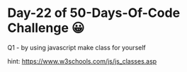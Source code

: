 # Day-22 of 50-Days-Of-Code Challenge 😀
 Q1 - by using javascript make class for yourself

 hint:
https://www.w3schools.com/js/js_classes.asp





 
